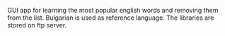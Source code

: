 GUI app for learning the most popular english words and removing them from the list.
Bulgarian is used as reference language. The libraries are stored on ftp server.